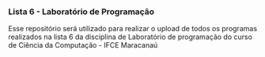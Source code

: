 ### Lista 6 - Laboratório de Programação 

Esse repositório será utilizado para realizar o upload de todos os programas realizados na lista 6 da disciplina de Laboratório de programação do curso de Ciência da Computação - IFCE Maracanaú
